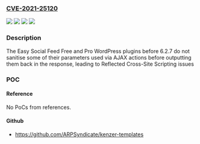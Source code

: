 ### [CVE-2021-25120](https://cve.mitre.org/cgi-bin/cvename.cgi?name=CVE-2021-25120)
![](https://img.shields.io/static/v1?label=Product&message=Easy%20Social%20Feed%20%E2%80%93%20Social%20Photos%20Gallery%20%E2%80%93%20Post%20Feed%20%E2%80%93%20Like%20Box&color=blue)
![](https://img.shields.io/static/v1?label=Product&message=Easy%20Social%20Feed%20Pro&color=blue)
![](https://img.shields.io/static/v1?label=Version&message=6.2.7%3C%206.2.7%20&color=brighgreen)
![](https://img.shields.io/static/v1?label=Vulnerability&message=CWE-79%20Cross-site%20Scripting%20(XSS)&color=brighgreen)

### Description

The Easy Social Feed Free and Pro WordPress plugins before 6.2.7 do not sanitise some of their parameters used via AJAX actions before outputting them back in the response, leading to Reflected Cross-Site Scripting issues

### POC

#### Reference
No PoCs from references.

#### Github
- https://github.com/ARPSyndicate/kenzer-templates

